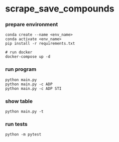 # scrape_save_compounds

### prepare environment
```
conda create --name <env_name>
conda activate <env_name>
pip install -r requirements.txt

# run docker
docker-compose up -d
```

### run program
```
python main.py
python main.py -c ADP
python main.py -c ADP STI
```

### show table
```
python main.py -t
```

### run tests
```
python -m pytest
```